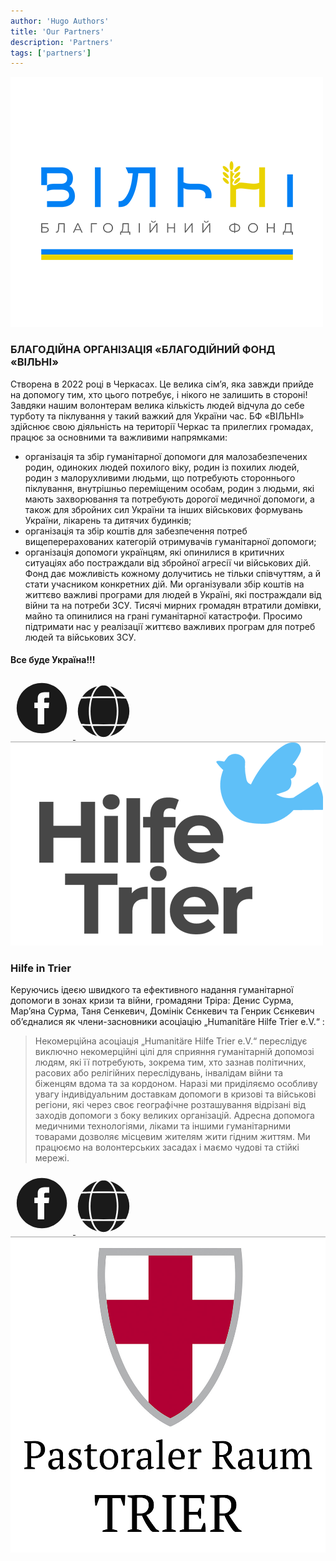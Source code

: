 ```yaml
---
author: 'Hugo Authors'
title: 'Our Partners'
description: 'Partners'
tags: ['partners']
---
```


<img src="/partnersImg/vilni.png" class="m-auto" alt="vilni logo" >

### БЛАГОДІЙНА ОРГАНІЗАЦІЯ «БЛАГОДІЙНИЙ ФОНД «ВІЛЬНІ»

Cтворена в 2022 році в Черкасах. Це велика сім’я, яка завжди прийде на допомогу тим, хто цього потребує, і нікого не залишить в стороні! Завдяки нашим волонтерам велика кількість людей відчула до себе турботу та піклування у такий важкий для України час.
БФ «ВІЛЬНІ» здійснює свою діяльність на території Черкас та прилеглих громадах, працює за основними та важливими напрямками:
- організація та збір гуманітарної допомоги для малозабезпечених родин, одиноких людей похилого віку, родин із похилих людей, родин з малорухливими людьми, що потребують стороннього піклування, внутрішньо переміщеним особам, родин з людьми, які мають захворювання та потребують дорогої медичної допомоги, а також для збройних сил України та інших військових формувань України, лікарень та дитячих будинків;
- організація та збір коштів для забезпечення потреб вищеперерахованих категорій отримувачів гуманітарної допомоги;
- організація допомоги українцям, які опинилися в критичних ситуаціях або постраждали від збройної агресії чи військових дій.
Фонд дає можливість кожному долучитись не тільки співчуттям, а й стати учасником конкретних дій. Ми організували збір коштів на життєво важливі програми для людей в Україні, які постраждали від війни та на потреби ЗСУ. Тисячі мирних громадян втратили домівки, майно та опинилися на грані гуманітарної катастрофи.
Просимо підтримати нас у реалізації життєво важливих програм для потреб людей та військових ЗСУ.

<h4 class="text-center">Все буде Україна!!!</h4>


<div class="flex justify-around py-10">
	<a href="https://www.facebook.com/bf.vilvi" class="hover:opacity-80">
    	<svg xmlns="http://www.w3.org/2000/svg" id="facebook" fill="currentColor" width="100" height="100" viewBox="0 0 512 512"><path d="M256.417 50c-113.771 0-206 92.229-206 206s92.229 206 206 206 206-92.229 206-206-92.229-206-206-206zm60.968 121.192h-28.789c-10.162 0-12.28 4.163-12.28 14.678v25.404h41.069l-3.951 44.596h-37.118v133.227h-53.2V256.435H195.45v-45.16h27.666V175.71c0-33.379 17.849-50.807 57.437-50.807h36.833v46.289z"/></svg> 
	</a>
	<a href="https://vilni.top/" class="hover:opacity-80">
    	<svg version="1.1" id="site" xmlns="http://www.w3.org/2000/svg" xmlns:xlink="http://www.w3.org/1999/xlink" x="0px" y="0px"
		viewBox="0 0 1642 1640.808" width="90" fill="currentColor" height="90" enable-background="new 0 0 1642 1640.808" xml:space="preserve">
		<g>
		<path d="M1189.13,1248.111c68.33-1.18,186.9-3.74,255-8.15c-102.73,154.57-256.25,257.99-427.55,305.14
			C1099.24,1469.951,1155.03,1354.011,1189.13,1248.111z"/>
		<path d="M452.87,1248.111c34.35,106.67,90.24,222.15,172.55,296.99c-170.69-46.98-324.48-150.07-427.55-305.14
			C265.95,1244.361,384.48,1246.931,452.87,1248.111z"/>
		<path d="M1137.75,1248.911c-45.05,132.52-135.82,300.15-273.25,321.79c-29.46,1.83-57.54,1.83-87,0
			c-137.4-21.64-228.15-189.13-273.25-321.79C701.17,1251.671,935.87,1251.741,1137.75,1248.911z"/>
		<path d="M625.41,94.441c-82.66,75.16-138.44,191.09-172.54,296.99c-68.22,1.18-186.86,3.74-255,8.15
			C300.6,245.011,454.1,141.601,625.41,94.441z"/>
		<path d="M438.36,440.231c-64.29,235.21-65.35,520.02,0,759.08c-46.08-0.85-228.44-4.33-272.03-11.15
			c-125.71-225.98-133.88-496.11,0-736.79C210.02,444.541,394.12,441.041,438.36,440.231z"/>
		<path d="M1153,439.391c67.59,235.67,67.66,524.86,0,760.76c-206.91,3.09-456.82,3.1-664,0c-67.59-235.67-67.66-524.86,0-760.76
			C696.33,436.291,946.28,436.301,1153,439.391z"/>
		<path d="M1475.67,451.371c125.7,225.98,133.88,496.11,0,736.79c-43.57,6.82-226.71,10.32-272.03,11.15
			c64.01-234.16,65.62-519.03,0-759.08C1249.5,441.071,1432.06,444.561,1475.67,451.371z"/>
		<path d="M1444.13,399.581c-68.14-4.41-186.79-6.98-255-8.15c-34.11-105.95-89.91-221.85-172.55-296.99
			C1187.27,141.421,1341.06,244.511,1444.13,399.581z"/>
		<path d="M864.49,68.841c137.43,21.63,228.17,189.16,273.26,321.79c-197.62-2.77-432.5-2.82-633.5,0
			c45-132.36,135.72-300.15,273.27-321.79C806.85,67.021,834.92,67.001,864.49,68.841z"/>
		</g>
		</svg>
	</a>
</div>

<div style="border: 1px solid #ccc"></div>

<img src="/partnersImg/Hilfe-in-Trier-02.png" class="m-auto" alt="Hilfe in Trier logo">

### Hilfe in Trier

Керуючись ідеєю швидкого та ефективного надання гуманітарної допомоги в зонах кризи та війни, громадяни Тріра: Денис Сурма, Мар’яна Сурма, Таня Сенкевич, Домінік Сєнкевич та Генрик Сєнкевич об’єдналися як члени-засновники асоціацію „Humanitäre Hilfe Trier e.V.“ :


> Некомерційна асоціація „Humanitäre Hilfe Trier e.V.“ переслідує виключно некомерційні цілі для сприяння гуманітарній допомозі людям, які її потребують, зокрема тим, хто зазнав політичних, расових або релігійних переслідувань, інвалідам війни та біженцям вдома та за кордоном. Наразі ми приділяємо особливу увагу індивідуальним доставкам допомоги в кризові та військові регіони, які через своє географічне розташування відрізані від заходів допомоги з боку великих організацій. Адресна допомога медичними технологіями, ліками та іншими гуманітарними товарами дозволяє місцевим жителям жити гідним життям. Ми працюємо на волонтерських засадах і маємо чудові та стійкі мережі.  


<div class="flex justify-around py-10">
	<a href="https://www.facebook.com/hilfetrier" class="hover:opacity-80">
		<svg width="100" height="100"><use x="0" y="0" xlink:href="#facebook" /></svg>
	</a>
	<a href="https://hilfe-trier.de/" class="hover:opacity-80">
		<svg width="90" height="90"><use x="0" y="0" xlink:href="#site" /></svg>
	</a>
</div>

<div style="border: 1px solid #ccc"></div>

<img src="/partnersImg/Pastoraler-Raum-Trier.jpg" class="m-auto w-96" >
